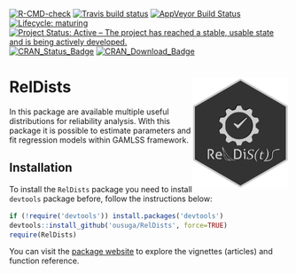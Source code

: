 
<!-- README.md is generated from README.Rmd. Please edit that file -->
<!-- badges: start -->

[![R-CMD-check](https://github.com/ousuga/RelDists/actions/workflows/R-CMD-check.yaml/badge.svg)](https://github.com/ousuga/RelDists/actions/workflows/R-CMD-check.yaml)
[![Travis build
status](https://travis-ci.org/ousuga/RelDists.svg?branch=master)](https://travis-ci.org/ousuga/RelDists)
[![AppVeyor Build
Status](https://ci.appveyor.com/api/projects/status/github/ousuga/RelDists?branch=master&svg=true)](https://ci.appveyor.com/project/ousuga/RelDists)
[![Lifecycle:
maturing](https://img.shields.io/badge/lifecycle-maturing-blue.svg)](https://lifecycle.r-lib.org/articles/stages.html#maturing)
[![Project Status: Active – The project has reached a stable, usable
state and is being actively
developed.](https://www.repostatus.org/badges/latest/active.svg)](https://www.repostatus.org/#active)
[![CRAN_Status_Badge](http://www.r-pkg.org/badges/version-ago/RelDists)](https://cran.r-project.org/package=RelDists)
[![CRAN_Download_Badge](http://cranlogs.r-pkg.org/badges/RelDists)](https://cran.r-project.org/package=RelDists)
<!-- badges: end -->

# RelDists <img src="man/figures/RelDists4.3_gris.png" align="right" height="200" align="right"/>

In this package are available multiple useful distributions for
reliability analysis. With this package it is possible to estimate
parameters and fit regression models within GAMLSS framework.

## Installation

To install the `RelDists` package you need to install `devtools` package
before, follow the instructions below:

``` r
if (!require('devtools')) install.packages('devtools')
devtools::install_github('ousuga/RelDists', force=TRUE)
require(RelDists)
```

You can visit the [package website](https://ousuga.github.io/RelDists/)
to explore the vignettes (articles) and function reference.
